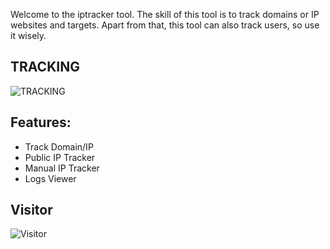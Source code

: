 
Welcome to the iptracker tool. The skill of this tool is to track domains or IP websites and targets. Apart from that, this tool can also track users, so use it wisely.

## TRACKING
![TRACKING](https://raw.githubusercontent.com/ZORKYT/iptracker/main/Music/IMG-20250415-WA0011.jpg)

## Features:
- Track Domain/IP
- Public IP Tracker
- Manual IP Tracker
- Logs Viewer

## Visitor 
![Visitor](https://profile-counter.glitch.me/iptracker/count.svg?color=red&width=7)


